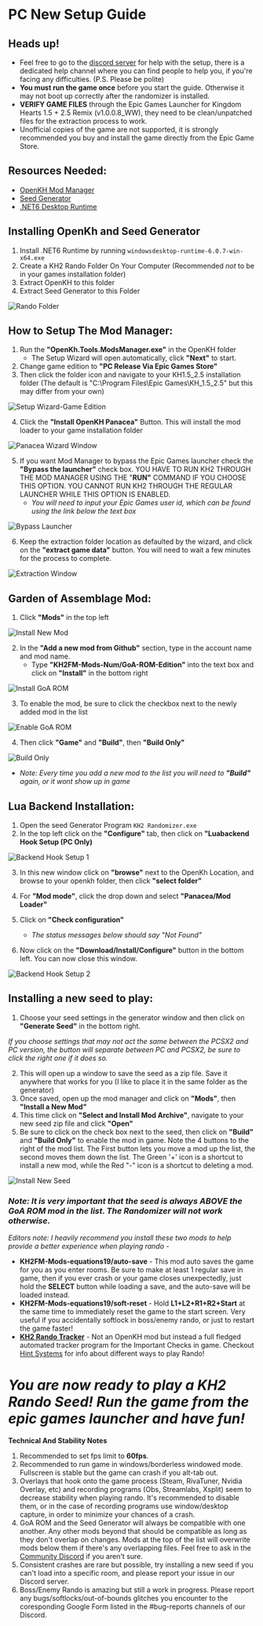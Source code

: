 # PC New Setup Guide

## Heads up!
* Feel free to go to the [discord server](https://discord.gg/vKhdwNAmzE) for help with the setup, there is a dedicated help channel where you can find people to help you, if you're facing any difficulties. (P.S. Please be polite)
* **You must run the game once** before you start the guide. Otherwise it may not boot up correctly after the randomizer is installed.
* **VERIFY GAME FILES** through the Epic Games Launcher for Kingdom Hearts 1.5 + 2.5 Remix (v1.0.0.8_WW), they need to be clean/unpatched files for the extraction process to work.
* Unofficial copies of the game are not supported, it is strongly recommended you buy and install the game directly from the Epic Game Store.

## Resources Needed:
* [OpenKH Mod Manager](https://github.com/shananas/OpenKh/releases/download/release-372-KH2Rando/openkh-modmanager.zip)
* [Seed Generator](https://github.com/tommadness/KH2Randomizer/releases/latest/download/Kingdom.Hearts.II.Final.Mix.Randomizer.zip)
* [.NET6 Desktop Runtime](https://dotnet.microsoft.com/en-us/download/dotnet/thank-you/runtime-desktop-6.0.7-windows-x64-installer)

## Installing OpenKh and Seed Generator
1. Install .NET6 Runtime by running `windowsdesktop-runtime-6.0.7-win-x64.exe`
2. Create a KH2 Rando Folder On Your Computer (Recommended *not* to be in your games installation folder)
3. Extract OpenKH to this folder
4. Extract Seed Generator to this Folder

![Rando Folder](../images/Panacea-ModLoader/KH2%20Rando%20Folder.png)

## How to Setup The Mod Manager:
1. Run the **"OpenKh.Tools.ModsManager.exe"** in the OpenKH folder 
	- The Setup Wizard will open automatically, click **"Next"** to start.
2. Change game edition to **"PC Release Via Epic Games Store"**
3. Then click the folder icon and navigate to your KH1.5_2.5 installation folder (The default is "C:\Program Files\Epic Games\KH_1.5_2.5" but this may differ from your own)

![Setup Wizard-Game Edition](../images/Panacea-ModLoader/Game%20Edition%20Window.png)

4. Click the **"Install OpenKH Panacea"** Button. This will install the mod loader to your game installation folder

![Panacea Wizard Window](../images/Panacea-ModLoader/Panacea%20Install%20Window.png)

5. If you want Mod Manager to bypass the Epic Games launcher check the **"Bypass the launcher"** check box. YOU HAVE TO RUN KH2 THROUGH THE MOD MANAGER USING THE "**RUN"** COMMAND IF YOU CHOOSE THIS OPTION. YOU CANNOT RUN KH2 THROUGH THE REGULAR LAUNCHER WHILE THIS OPTION IS ENABLED.
	* *You will need to input your Epic Games user id, which can be found using the link below the text box*

![Bypass Launcher](../images/Panacea-ModLoader/Bypass%20Launcher.png)

6. Keep the extraction folder location as defaulted by the wizard, and click on the **"extract game data"** button. You will need to wait a few minutes for the process to complete.

![Extraction Window](../images/Panacea-ModLoader/Extraction%20Window.png)

## Garden of Assemblage Mod:
1. Click **"Mods"** in the top left

![Install New Mod](../images/Panacea-ModLoader/Install%20New%20Mod.png)

2. In the **"Add a new mod from Github"** section, type in the account name and mod name.
	- Type **"KH2FM-Mods-Num/GoA-ROM-Edition"** into the text box and click on **"Install"** in the bottom right

![Install GoA ROM](../images/Panacea-ModLoader/Install%20GoA%20ROM.png)

3. To enable the mod, be sure to click the checkbox next to the newly added mod in the list

![Enable GoA ROM](../images/Panacea-ModLoader/Enable_GoA_ROM.png)

4. Then click **"Game"** and **"Build"**, then **"Build Only"**

![Build Only](../images/Panacea-ModLoader/Build%20Only.png)

* *Note: Every time you add a new mod to the list you will need to **"Build"** again, or it wont show up in game*

## Lua Backend Installation:
1. Open the seed Generator Program `KH2 Randomizer.exe`
2. In the top left click on the **"Configure"** tab, then click on **"Luabackend Hook Setup (PC Only)**

![Backend Hook Setup 1](../images/Panacea-ModLoader/Backend%20Hook%20Setup%201.png)

3. In this new window click on **"browse"** next to the OpenKh Location, and browse to your openkh folder, then click **"select folder"**
4. For **"Mod mode"**, click the drop down and select **"Panacea/Mod Loader"**
5. Click on **"Check configuration"**
	* *The status messages below should say "Not Found"*

6. Now click on the **"Download/Install/Configure"** button in the bottom left. You can now close this window.

![Backend Hook Setup 2](../images/Panacea-ModLoader/LuaBackend%20Hook%20Setup%202.gif)

## Installing a new seed to play:
1. Choose your seed settings in the generator window and then click on **"Generate Seed"** in the bottom right.

*If you choose settings that may not act the same between the PCSX2 and PC version, the button will separate between PC and PCSX2, be sure to click the right one if it does so.*

2. This will open up a window to save the seed as a zip file. Save it anywhere that works for you (I like to place it in the same folder as the generator)
3. Once saved, open up the mod manager and click on **"Mods"**, then **"Install a New Mod"**
4. This time click on **"Select and Install Mod Archive"**, navigate to your new seed zip file and click **"Open"**
5. Be sure to click on the check box next to the seed, then click on **"Build"** and **"Build Only"** to enable the mod in game. Note the 4 buttons to the right of the mod list. The First button lets you move a mod up the list, the second moves them down the list. The Green '+' icon is a shortcut to install a new mod, while the Red "-" icon is a shortcut to deleting a mod.

![Install New Seed](../images/Panacea-ModLoader/Install%20New%20Seed.gif)

### *Note: It is very important that the seed is always ABOVE the GoA ROM mod in the list. The Randomizer will not work otherwise.*

*Editors note: I heavily recommend you install these two mods to help provide a better experience when playing rando -*

* **KH2FM-Mods-equations19/auto-save** - This mod auto saves the game for you as you enter rooms. Be sure to make at least 1 regular save in game, then if you ever crash or your game closes unexpectedly, just hold the **SELECT** button while loading a save, and the auto-save will be loaded instead.
* **KH2FM-Mods-equations19/soft-reset** - Hold **L1+L2+R1+R2+Start** at the same time to immediately reset the game to the start screen. Very useful if you accidentally softlock in boss/enemy rando, or just to restart the game faster!
*  **[KH2 Rando Tracker](https://github.com/Dee-Ayy/KH2Tracker/releases/tag/v1.6.8)** - Not an OpenKH mod but instead a full fledged automated tracker program for the Important Checks in game. Checkout [Hint Systems](https://kh2rando.com/hints) for info about different ways to play Rando!


# *You are now ready to play a KH2 Rando Seed! Run the game from the epic games launcher and have fun!*

__Technical And Stability Notes__
1. Recommended to set fps limit to **60fps**.
2. Recommended to run game in windows/borderless windowed mode. Fullscreen is stable but the game can crash if you alt-tab out.
3. Overlays that hook onto the game process (Steam, RivaTuner, Nvidia Overlay, etc) and recording programs (Obs, Streamlabs, Xsplit) seem to decrease stability when playing rando. It's recommended to disable them, or in the case of recording programs use window/desktop capture, in order to minimize your chances of a crash.
4. GoA ROM and the Seed Generator will always be compatible with one another. Any other mods beyond that should be compatible as long as they don't overlap on changes. Mods at the top of the list will overwrite mods below them if there's any overlapping files. Feel free to ask in the [Community Discord](https://discord.gg/vKhdwNAmzE) if you aren't sure.
5. Consistent crashes are rare but possible, try installing a new seed if you can't load into a specific room, and please report your issue in our Discord server.
6. Boss/Enemy Rando is amazing but still a work in progress. Please report any bugs/softlocks/out-of-bounds glitches you encounter to the coresponding Google Form listed in the #bug-reports channels of our Discord. 
